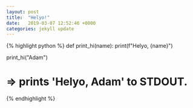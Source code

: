 ```yaml
---
layout: post
title:  "Helyo!"
date:   2019-03-07 12:52:46 +0000
categories: jekyll update
---
```


{% highlight python %}
def print_hi(name):
  print(f"Helyo, {name}")

print_hi("Adam")
# => prints 'Helyo, Adam' to STDOUT.
{% endhighlight %}

